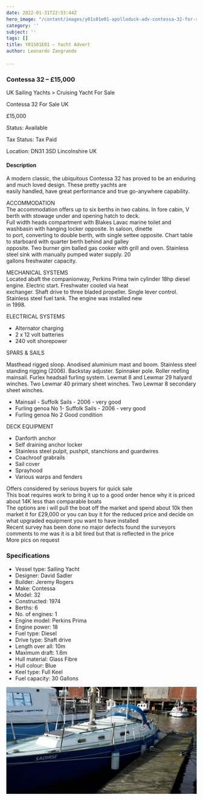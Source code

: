 ```yaml
---
date: 2022-01-31T22:53:44Z
hero_image: "/content/images/y01s01e01-apolloduck-adv-contessa-32-for-sale-uk.pdf"
category: ''
subject: ''
tags: []
title: Y01S01E01 – Yacht Advert
author: Leonardo Zangrando

---
```

### Contessa 32 – £15,000

UK Sailing Yachts > Cruising Yacht For Sale

Contessa 32 For Sale UK

£15,000

Status: Available

Tax Status: Tax Paid

Location: DN31 3SD Lincolnshire UK

#### Description

A modern classic, the ubiquitous Contessa 32 has proved to be an enduring and much loved design. These pretty yachts are  
easily handled, have great performance and true go-anywhere capability.

ACCOMMODATION  
The accommodation offers up to six berths in two cabins. In fore cabin, V berth with stowage under and opening hatch to deck.  
Full width heads compartment with Blakes Lavac marine toilet and washbasin with hanging locker opposite. In saloon, dinette  
to port, converting to double berth, with single settee opposite. Chart table to starboard with quarter berth behind and galley  
opposite. Two burner gim balled gas cooker with grill and oven. Stainless steel sink with manually pumped water supply. 20  
gallons freshwater capacity.

MECHANICAL SYSTEMS  
Located abaft the companionway, Perkins Prima twin cylinder 18hp diesel engine. Electric start. Freshwater cooled via heat  
exchanger. Shaft drive to three bladed propeller. Single lever control. Stainless steel fuel tank. The engine was installed new  
in 1998.

ELECTRICAL SYSTEMS

* Alternator charging
* 2 x 12 volt batteries
* 240 volt shorepower

SPARS & SAILS

Masthead rigged sloop. Anodised aluminium mast and boom. Stainless steel standing rigging (2006). Backstay adjuster. Spinnaker pole. Roller reefing mainsail. Furlex headsail furling system. Lewmat 8 and Lewmar 29 halyard winches. Two Lewmar 40 primary sheet winches. Two Lewmar 8 secondary sheet winches.

* Mainsail - Suffolk Sails - 2006 - very good
* Furling genoa No 1- Suffolk Sails - 2006 - very good
* Furling genoa No 2 Good condition

DECK EQUIPMENT

* Danforth anchor
* Self draining anchor locker
* Stainless steel pulpit, pushpit, stanchions and guardwires
* Coachroof grabrails
* Sail cover
* Sprayhood
* Various warps and fenders

Offers considered by serious buyers for quick sale  
This boat requires work to bring it up to a good order hence why it is priced about 14K less than comparable boats  
The options are i will pull the boat off the market and spend about 10k then market it for £29,000 or you can buy it for the reduced price and decide on what upgraded equipment you want to have installed  
Recent survey has been done no major defects found the surveyors comments to me was it is a bit tired but that is reflected in the price  
More pics on request

### Specifications

* Vessel type: Sailing Yacht
* Designer: David Sadler
* Builder: Jeremy Rogers
* Make: Contessa
* Model: 32
* Constructed: 1974
* Berths: 6
* No. of engines: 1
* Engine model: Perkins Prima
* Engine power: 18
* Fuel type: Diesel
* Drive type: Shaft drive
* Length over all: 10m
* Maximum draft: 1.6m
* Hull material: Glass Fibre
* Hull colour: Blue
* Keel type: Full Keel
* Fuel capacity: 30 Gallons

![](/content/images/y01s01e04-boat-port.jpeg)